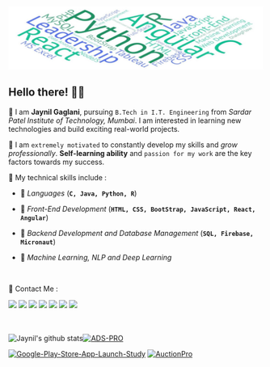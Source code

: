 ![Mast](https://github.com/Jaynil1611/Jaynil1611/raw/master/Github_Cover.jpeg)

## Hello there! 👋🏻

📌 I am **Jaynil Gaglani**, pursuing `B.Tech in I.T. Engineering` from *Sardar Patel Institute of Technology, Mumbai*. I am interested in learning new technologies and build exciting real-world projects.

📌 I am `extremely motivated` to constantly develop my skills and *grow professionally*. **Self-learning ability** and `passion for my work` are the key factors towards my success.


📌 My technical skills include :

 - 🎯 *Languages* (**`C, Java, Python, R`**)

 - 🎯 *Front-End Development* (**`HTML, CSS, BootStrap, JavaScript, React, Angular`**)

 - 🎯 *Backend Development and Database Management* (**`SQL, Firebase, Micronaut`**)

 - 🎯 *Machine Learning, NLP and Deep Learning*
<br/>

📌 Contact Me :


[<img src="https://img.shields.io/badge/linkedin-%230077B5.svg?&style=for-the-badge&logo=linkedin&logoColor=white"/>](https://www.linkedin.com/in/jaynilgaglani/)
[<img src="https://img.shields.io/badge/twitter-%231DA1F2.svg?&style=for-the-badge&logo=twitter&logoColor=white"/>](https://twitter.com/JAYNIL1611)
[<img src="https://img.shields.io/badge/instagram-%23E4405F.svg?&style=for-the-badge&logo=instagram&logoColor=white"/>](https://www.instagram.com/jaynil_gaglani/)
[<img src="https://img.shields.io/badge/facebook-%231877F2.svg?&style=for-the-badge&logo=facebook&logoColor=white"/>](https://www.facebook.com/people/Jaynil-Gaglani/100009191846557)
[<img src="https://img.shields.io/badge/quora-%23ff6666.svg?&style=for-the-badge&logo=quora&logoColor=red"/>](https://www.quora.com/profile/Jaynil-Gaglani)
[<img src="https://img.shields.io/badge/medium-%23737373.svg?&style=for-the-badge&logo=medium&logoColor=black"/>](https://medium.com/@g.jaynil2401)
[<img src="https://img.shields.io/badge/leetcode-%2300e600.svg?&style=for-the-badge&logo=leetcode&logoColor=black"/>](https://leetcode.com/jaynil1611/)
<br/><br/><br/>


<a href="https://github-readme-stats.vercel.app/api?username=Jaynil1611&show_icons=true&theme=tokyonight"><img align="left" src="https://github-readme-stats.vercel.app/api?username=Jaynil1611&amp;show_icons=true&amp;theme=tokyonight" alt="Jaynil's github stats" /></a>
[![ADS-PRO](https://github-readme-stats.vercel.app/api/pin/?username=Jaynil1611&repo=ADS-PRO&&theme=tokyonight)](https://github.com/Jaynil1611/ADS-PRO)


[![Google-Play-Store-App-Launch-Study](https://github-readme-stats.vercel.app/api/pin/?username=Jaynil1611&repo=Google-Play-Store-App-Launch-Study&&theme=tokyonight )](https://github.com/Jaynil1611/Google-Play-Store-App-Launch-Study)
[![AuctionPro](https://github-readme-stats.vercel.app/api/pin/?username=Jaynil1611&repo=AuctionPro&&theme=tokyonight)](https://github.com/Jaynil1611/AuctionPro)
